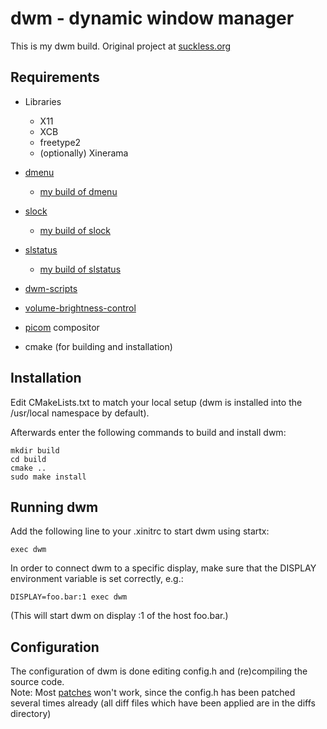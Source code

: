 dwm - dynamic window manager
============================
This is my dwm build. Original project at [suckless.org]( https://dwm.suckless.org/)

Requirements
------------
* Libraries
    * X11
    * XCB
    * freetype2
    * (optionally) Xinerama

* [dmenu](https://tools.suckless.org/dmenu/)
    * [my build of dmenu](https://github.com/dk949/dmenu)
* [slock](https://tools.suckless.org/slock/)
    * [my build of slock](https://github.com/dk949/slock)
* [slstatus](https://tools.suckless.org/slstatus/)
    * [my build of slstatus](https://github.com/dk949/slstatus)
* [dwm-scripts](https://github.com/dk949/dwm-scripts)
* [volume-brightness-control](https://github.com/dk949/volume-brightness-controll)
* [picom](https://github.com/yshui/picom) compositor
* cmake (for building and installation)


Installation
------------
Edit CMakeLists.txt to match your local setup (dwm is installed into
the /usr/local namespace by default).

Afterwards enter the following commands to build and install dwm:

    mkdir build
    cd build
    cmake ..
    sudo make install


Running dwm
-----------
Add the following line to your .xinitrc to start dwm using startx:

    exec dwm

In order to connect dwm to a specific display, make sure that
the DISPLAY environment variable is set correctly, e.g.:

    DISPLAY=foo.bar:1 exec dwm

(This will start dwm on display :1 of the host foo.bar.)


Configuration
-------------
The configuration of dwm is done editing  config.h
and (re)compiling the source code.  
Note: Most [patches](https://dwm.suckless.org/patches/) won't work, since the config.h has been patched several times already \(all diff files which have been applied are in the diffs directory\)
